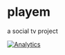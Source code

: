 playem
======

a social tv project

[![Analytics](https://ga-beacon.appspot.com/UA-1858235-12/playem/github)](https://github.com/igrigorik/ga-beacon)
